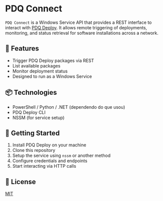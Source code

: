 # PDQ Connect

`PDQ Connect` is a Windows Service API that provides a REST interface to interact with [PDQ Deploy](https://www.pdq.com/pdq-deploy-and-inventory/). It allows remote triggering of deployments, monitoring, and status retrieval for software installations across a network.

## 🔧 Features

- Trigger PDQ Deploy packages via REST
- List available packages
- Monitor deployment status
- Designed to run as a Windows Service

## 📦 Technologies

- PowerShell / Python / .NET (dependendo do que usou)
- PDQ Deploy CLI
- NSSM (for service setup)

## 🚀 Getting Started

1. Install PDQ Deploy on your machine
2. Clone this repository
3. Setup the service using `nssm` or another method
4. Configure credentials and endpoints
5. Start interacting via HTTP calls

## 📄 License

[MIT](LICENSE)
